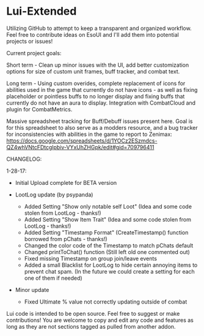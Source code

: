 # Lui-Extended

Utilizing GitHub to attempt to keep a transparent and organized workflow. Feel free to contribute ideas on EsoUI and I'll add them into potential projects or issues!

Current project goals:

Short term - Clean up minor issues with the UI, add better customization options for size of custom unit frames, buff tracker, and combat text.

Long term - Using custom overides, complete replacement of icons for abilities used in the game that currently do not have icons - as well as fixing placeholder or pointless buffs to no longer display and fixing buffs that currently do not have an aura to display. Integration with CombatCloud and plugin for CombatMetrics.

Massive spreadsheet tracking for Buff/Debuff issues present here. Goal is for this spreadsheet to also serve as a modders resource, and a bug tracker for inconsistencies with abilities in the game to report to Zenimax: https://docs.google.com/spreadsheets/d/1YOCz2ESzmdcs-QZ4whVNtcFDtcglpbiv-VYxUhZHGpk/edit#gid=709796411

CHANGELOG:

1-28-17:

- Initial Upload complete for BETA version 

- LootLog update (by psypanda)
    - Added Setting "Show only notable self Loot" (Idea and some code stolen from LootLog - thanks!)
    - Added Setting "Show Item Trait" (Idea and some code stolen from LootLog - thanks!)
    - Added Setting "Timestamp Format" (CreateTimestamp() function borrowed from pChats - thanks!)
    - Changed the color code of the Timestamp to match pChats default
    - Changed printToChat() function (Still left old one commented out)
    - Fixed missing Timestamp on group join/leave events
    - Added a small Blacklist for LootLog to hide certain annoying items to prevent chat spam. (In the future we could create a setting for each one of them if needed)
    
- Minor update
    - Fixed Ultimate % value not correctly updating outside of combat


Lui code is intended to be open source. Feel free to suggest or make contributions!
You are welcome to copy and edit any code and features as long as they are not sections tagged as pulled from another addon.
